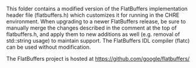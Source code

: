 This folder contains a modified version of the FlatBuffers implementation header
file (flatbuffers.h) which customizes it for running in the CHRE environment.
When upgrading to a newer FlatBuffers release, be sure to manually merge the
changes described in the comment at the top of flatbuffers.h, and apply them to
new additions as well (e.g. removal of std::string usage) to maintain support.
The FlatBuffers IDL compiler (flatc) can be used without modification.

The FlatBuffers project is hosted at https://github.com/google/flatbuffers/
